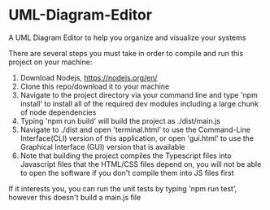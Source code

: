 # UML-Diagram-Editor
A UML Diagram Editor to help you organize and visualize your systems

There are several steps you must take in order to compile and run this project on your machine:
1. Download Nodejs, https://nodejs.org/en/
2. Clone this repo/download it to your machine
3. Navigate to the project directory via your command line and type 'npm install' to install all of the required dev modules including a large chunk of node dependencies
4. Typing 'npm run build' will build the project as ./dist/main.js
5. Navigate to ./dist and open 'terminal.html' to use the Command-Line Interface(CLI) version of this application, or open 'gui.html' to use the Graphical Interface (GUI) version that is available
6. Note that building the project compiles the Typescript files into Javascript files that the HTML/CSS files depend on, you will not be able to open the software if you don't compile them into JS files first

If it interests you, you can run the unit tests by typing 'npm run test', however this doesn't build a main.js file
